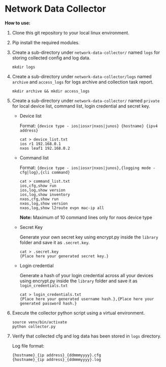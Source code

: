 # Network Data Collector

**How to use:**

1. Clone this git repository to your local linux environment.
2. Pip install the required modules.
3. Create a sub-directory under `network-data-collector/` named `logs` for storing collected config and log data.

   ```
   mkdir logs
   ```
4. Create a sub-directory under `network-data-collector/logs` named `archive` and `access_logs` for logs archive and collection task report.

   ```
   mkdir archive && mkdir access_logs
   ```

5. Create a sub-directory under `network-data-collector/` named `private` for local device list, command list, login credential and secret key. 

    - Device list 
    
        Format: `{device type - ios|iosxr|nxos|junos} {hostname} {ipv4 address}`

        ```
        cat > device_list.txt
        ios r1 192.168.0.1
        nxos leaf1 192.168.0.2
        ```      

    - Command list

        Format: `{device type - ios|iosxr|nxos|junos},{logging mode - cfg|log},{cli command}`

        ```
        cat > command_list.txt
        ios,cfg,show run
        ios,log,show version
        ios,log,show inventory
        nxos,cfg,show run
        nxos,log,show version
        nxos,log,show l2route evpn mac-ip all
        ```
        **Note:** Maximum of 10 command lines only for nxos device type
    
    - Secret Key

        Generate your own secret key using encrypt.py inside the `library` folder and save it as `.secret.key`.

        ```
        cat > .secret.key
        {Place here your generated secret key.}
        ```        

    - Login credential

        Generate a hash of your login credential across all your devices using  encrypt.py inside the `library` folder and save it as `login_credentials.txt`

        ```
        cat > login_credentials.txt
        {Place here your generated username hash.},{Place here your generated password hash.}
        ```    

6. Execute the collector python script using a virtual environment.
   ```
   source venv/bin/activate
   python collector.py
   ```

7. Verify that collected cfg and log data has been stored in `logs` directory.

   Log file format:
   ```
   {hostname}_{ip address}_{ddmmmyyyy}.cfg
   {hostname}_{ip address}_{ddmmmyyyy}.log
   ```


